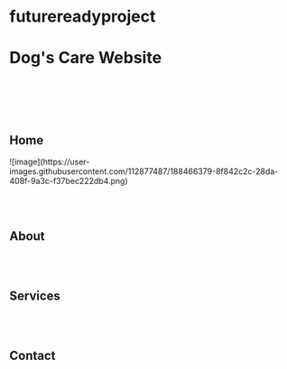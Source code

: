 # futurereadyproject

<h1>Dog's Care Website</h1>

<br/><br/><br/><br/>
<h2>Home</h2>
![image](https://user-images.githubusercontent.com/112877487/188466379-8f842c2c-28da-408f-9a3c-f37bec222db4.png)

 <br/><br/>
 
 <h2>About</h2>
 
 <br/><br/>
 
 <h2>Services</h2>
 
 <br/><br/>
 
 <h2>Contact</h2>
 
